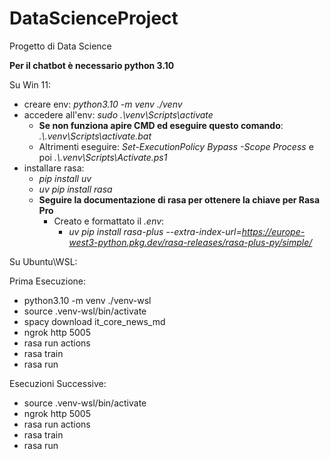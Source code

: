 # DataScienceProject
Progetto di Data Science

**Per il chatbot è necessario python 3.10**

Su Win 11:
- creare env: *python3.10 -m venv ./venv*
- accedere all'env: *sudo .\venv\Scripts\activate*
  - **Se non funziona apire CMD ed eseguire questo comando**: *.\\.venv\Scripts\activate.bat*
  - Altrimenti eseguire: *Set-ExecutionPolicy Bypass -Scope Process* e poi *.\\.venv\Scripts\Activate.ps1*
- installare rasa: 
  - *pip install uv* 
  - *uv pip install rasa* 
  - **Seguire la documentazione di rasa per ottenere la chiave per Rasa Pro**
    - Creato e formattato il *.env*:
      - *uv pip install rasa-plus --extra-index-url=https://europe-west3-python.pkg.dev/rasa-releases/rasa-plus-py/simple/*
  
Su Ubuntu\WSL:

Prima Esecuzione:
- python3.10 -m venv ./venv-wsl
- source .venv-wsl/bin/activate
- spacy download it_core_news_md
- ngrok http 5005
- rasa run actions
- rasa train 
- rasa run

Esecuzioni Successive:
- source .venv-wsl/bin/activate
- ngrok http 5005
- rasa run actions
- rasa train 
- rasa run
